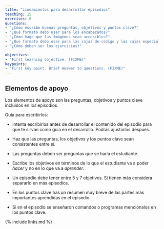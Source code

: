 ```yaml
---
title: "Lineamientos para desarrollar episodios"
teaching: 15
exercises: 0
questions:
- "¿Cómo escribo buenas preguntas, objetivos y puntos clave?"
- "¿Qué formato debo usar para los encabezados?"
- "¿Cómo hago que las imágenes sean accesibles?"
- "¿Qué formato debo usar para las cajas de código y las cajas especiales?"
- "¿Cómo deben ser los ejercicios?"

objectives:
- "First learning objective. (FIXME)"
keypoints:
- "First key point. Brief Answer to questions. (FIXME)"
---
```


## Elementos de apoyo

Los elementos de apoyo son las preguntas, objetivos y puntos clave incluidos en los episodios.   

Guía para escribirlos:  
  - Intenta escribirlos antes de desarrollar el contenido del episodio para que te sirvan como guía en el desarrollo. Podrás ajustarlos después.
  - Haz que las preguntas, los objetivos y los puntos clave sean consistentes entre sí.
  
  - Las preguntas deben ser preguntas que se haría el estudiante.
  
  - Escribe los objetivos en términos de lo que el estudiante va a poder *hacer* y no en lo que va a *aprender*.
  - Un episodio debe tener entre 5 y 7 objetivos. Si tienen más considera separarlo en más episodios.

  - En los puntos clave has un resumen muy breve de las partes más importantes aprendidas en el episodio.
  - Si en el episodio se enseñaron comandos o programas menciónalos en los puntos clave.

{% include links.md %}

